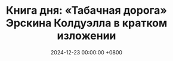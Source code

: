 ---
title: "Книга дня: «Табачная дорога» Эрскина Колдуэлла в кратком изложении"
description: >-
  🌾 «Табачная дорога» — проникновенный роман Эрскина Колдуэлла о жизни и трудах фермеров на юге США, их борьбе с природой и внутренними конфликтами. "Табачная дорога" Э. Колдуэлла: о бедности и стойкости в Южной Америке. Обзор идей для саморазвития.
date: 2024-12-23 00:00:00 +0800
categories: [Мышление, Конспекты-книг]
tags:
  [
    табачная-дорога,
    эрскин-колдуэлл,
    классическая-литература,
    южная-готика,
    великая-депрессия,
    бедность,
    социальные-проблемы,
    исторический-роман,
    сельская-жизнь,
    американская-литература,
    семейные-отношения,
    стойкость,
    обзор-книги,
    реализм,
    вдохновение
  ]
image:
alt: Обложка книги Табачная дорога Эрскина Колдуэлла
fallback:
  - 
  - 
---